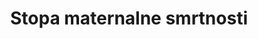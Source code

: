 ---
title: Stopa maternalne smrtnosti
permalink: /3-1-1/
sdg_goal: 3
layout: indicator
indicator: 3.1.1
indicator_variable: Stopa maternalne smrtnosti
graph: longitudinal
graph_type_description: 2018  or  2019  (new  birth  certificate)
graph_status_notes: Assigned
variable_description: null
variable_notes: null
un_designated_tier: '2'
un_custodial_agency: 'WHO  (Partnering  Agencies:  UNFPA,  DESA  Population  Division,  World  Bank)'
target_id: '3.1'
has_metadata: true
goal_meta_link: 'http://unstats.un.org/sdgs/files/metadata-compilation/Metadata-Goal-3.pdf'
goal_meta_link_page: 2
indicator_name: Stopa maternalne smrtnosti
target: >-
  Do 2030. globalno smanjiti stopu maternalne smrtnosti na manje od 70 na 100,000 živorođenih 
method_of_computation: >-
  Number  of  maternal  deaths  /  Number  of  live  births  Method  of  measurement  The  maternal  mortality  ratio  can  be  calculated  by  dividing  recorded  (or  estimated)  maternal  deaths  by  total  recorded  (or  estimated)  live  births  in  the  same  period  and  multiplying  by  100  000.  Measurement  requires  information  on  pregnancy  status,  timing  of  death  (during  pregnancy,  childbirth,  or  within  42  days  of  termination  of  pregnancy),  and  cause  of  death.  The  maternal  mortality  ratio  can  be  calculated  directly  from  data  collected  through  vital  registration  systems,  household  surveys  or  other  sources.  There  are  often  data  quality  problems,  particularly  related  to  the  underreporting  and  misclassification  of  maternal  deaths.  Therefore,  data  are  often  adjusted  in  order  to  take  these  data  quality  issues  into  account.  Because  maternal  mortality  is  a  relatively  rare  event,  large  sample  sizes  are  needed  if  household  surveys  are  used  to  identify  recent  maternal  deaths  in  the  household  (e.g.  last  year).  This  may  still  result  in  estimates  with  large  confidence  intervals,  limiting  the  usefulness  for  cross_country  or  over_time  comparisons.  To  reduce  sample  size  requirements,  the  sisterhood  method  used  in  the  DHS  and  multiple  indicator  surveys  (MICS4)  measures  maternal  mortality  by  asking  respondents  about  the  survival  of  sisters.  It  should  be  noted  that  the  sisterhood  method  results  in  pregnancy_related  mortality:  regardless  of  the  cause  of  death,  all  deaths  occurring  during  pregnancy,  birth  or  the  six  weeks  following  the  termination  of  the  pregnancy  are  included  in  the  numerator  of  the  maternal  mortality  ratio.  Censuses  have  also  included  questions  about  maternal  deaths  with  variable  success.  Reproductive  Age  Mortality  Studies  (RAMOS)  is  a  special  study  that  uses  varied  sources,  depending  on  the  context,  to  identify  all  deaths  of  women  of  reproductive  age  and  ascertain  which  of  these  deaths  are  maternal  or  pregnancy_  related.  Method  of  estimation  For  facility  data_based  maternal  mortality,  the  denominator  is  estimated  using  population  projections.  WHO,  UNICEF,  UNFPA,  the  United  Nations  Population  Division  and  The  World  Bank  have  developed  a  method  to  adjust  existing  data  in  order  to  take  into  account  these  data  quality  issues  and  ensure  the  comparability  of  different  data  sources.  This  method  involves  assessment  of  data  for  completeness  and,  where  necessary,  adjustment  for  underreporting  and  misclassification  of  deaths  as  well  as  development  of  estimates  through  statistical  modelling  for  countries  with  no  reliable  national  level  data.  Data  on  maternal  mortality  and  other  relevant  variables  are  obtained  through  databases  maintained  by  WHO,  the  United  Nations  Population  Division,  UNICEF,  and  The  World  Bank.  Data  available  from  countries  varies  in  terms  of  source  and  methods.  Given  the  variability  of  the  sources  of  data,  different  methods  are  used  for  each  data  source  in  order  to  arrive  at  country  estimates  that  are  comparable  and  permit  regional  and  global  aggregation.  Currently,  only  about  one  third  of  all  countries/territories  have  reliable  data  available  and  do  not  need  additional  estimations.  For  about  half  of  the  countries  included  in  the  estimation  process,  country_reported  estimates  of  maternal  mortality  are  adjusted  for  the  purposes  of  comparability  of  the  methodologies.  For  the  remainder  of  countries/territories  '  those  with  no  appropriate  maternal  mortality  data'__'a  statistical  model  is  employed  to  predict  maternal  mortality  levels.  However,  the  calculated  point  estimates  with  this  methodology  might  not  represent  the  true  levels  of  maternal  mortality.  It  is  advised  to  consider  the  estimates  together  with  the  reported  uncertainty  margins  within  which  the  true  levels  are  known  to  lie.  Predominant  type  of  statistics:  predicted.
source_title: null
source_notes: null
source_url: 'https://www.dzs.hr/'
indicator_definition: >-
  Broj smrti žena na godišnjoj razini iz bilo kojeg razloga koji je povezan sa komplikacijama u trudnoći ili vođenjem trudnoće i poroda (osim slučajnih ili neočekivanih razloga) ili unutar 42 dana nakon završetka trudnoće,   bez obzira na trajanje trudnoće i mjesto poroda, izraženo na 100 000 živorođenih, u određenom vremensko razdoblje.
published: true  
---